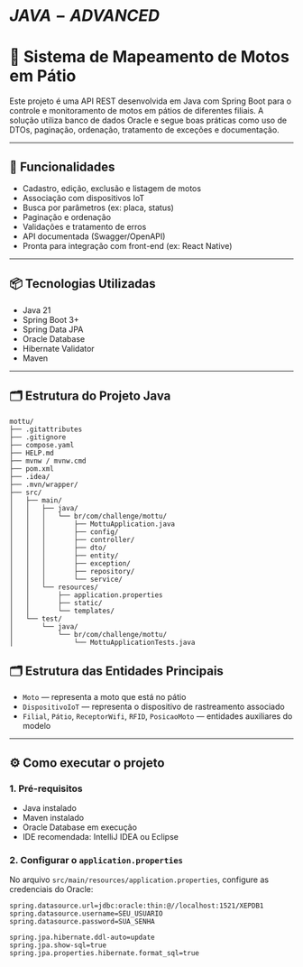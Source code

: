 # $JAVA-ADVANCED$

# 📍 Sistema de Mapeamento de Motos em Pátio

Este projeto é uma API REST desenvolvida em Java com Spring Boot para o controle e monitoramento de motos em pátios de diferentes filiais. A solução utiliza banco de dados Oracle e segue boas práticas como uso de DTOs, paginação, ordenação, tratamento de exceções e documentação.

---

## 🚀 Funcionalidades

- Cadastro, edição, exclusão e listagem de motos
- Associação com dispositivos IoT
- Busca por parâmetros (ex: placa, status)
- Paginação e ordenação
- Validações e tratamento de erros
- API documentada (Swagger/OpenAPI)
- Pronta para integração com front-end (ex: React Native)

---

## 📦 Tecnologias Utilizadas

- Java 21
- Spring Boot 3+
- Spring Data JPA
- Oracle Database
- Hibernate Validator
- Maven

---

## 🗂 Estrutura do Projeto Java

```
mottu/
├── .gitattributes
├── .gitignore
├── compose.yaml
├── HELP.md
├── mvnw / mvnw.cmd
├── pom.xml
├── .idea/
├── .mvn/wrapper/
├── src/
│   ├── main/
│   │   ├── java/
│   │   │   └── br/com/challenge/mottu/
│   │   │       ├── MottuApplication.java
│   │   │       ├── config/
│   │   │       ├── controller/
│   │   │       ├── dto/
│   │   │       ├── entity/
│   │   │       ├── exception/
│   │   │       ├── repository/
│   │   │       └── service/
│   │   └── resources/
│   │       ├── application.properties
│   │       ├── static/
│   │       └── templates/
│   └── test/
│       └── java/
│           └── br/com/challenge/mottu/
│               └── MottuApplicationTests.java

```

## 🗂 Estrutura das Entidades Principais

- `Moto` — representa a moto que está no pátio
- `DispositivoIoT` — representa o dispositivo de rastreamento associado
- `Filial`, `Pátio`, `ReceptorWifi`, `RFID`, `PosicaoMoto` — entidades auxiliares do modelo

---

## ⚙️ Como executar o projeto

### 1. Pré-requisitos

- Java instalado
- Maven instalado
- Oracle Database em execução
- IDE recomendada: IntelliJ IDEA ou Eclipse

### 2. Configurar o `application.properties`

No arquivo `src/main/resources/application.properties`, configure as credenciais do Oracle:

```properties
spring.datasource.url=jdbc:oracle:thin:@//localhost:1521/XEPDB1
spring.datasource.username=SEU_USUARIO
spring.datasource.password=SUA_SENHA

spring.jpa.hibernate.ddl-auto=update
spring.jpa.show-sql=true
spring.jpa.properties.hibernate.format_sql=true

